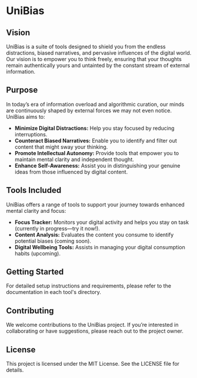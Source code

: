# UniBias

## Vision

UniBias is a suite of tools designed to shield you from the endless distractions, biased narratives, and pervasive influences of the digital world. Our vision is to empower you to think freely, ensuring that your thoughts remain authentically yours and untainted by the constant stream of external information.

## Purpose

In today’s era of information overload and algorithmic curation, our minds are continuously shaped by external forces we may not even notice. UniBias aims to:

- **Minimize Digital Distractions:** Help you stay focused by reducing interruptions.
- **Counteract Biased Narratives:** Enable you to identify and filter out content that might sway your thinking.
- **Promote Intellectual Autonomy:** Provide tools that empower you to maintain mental clarity and independent thought.
- **Enhance Self-Awareness:** Assist you in distinguishing your genuine ideas from those influenced by digital content.

## Tools Included

UniBias offers a range of tools to support your journey towards enhanced mental clarity and focus:

- **Focus Tracker:** Monitors your digital activity and helps you stay on task (currently in progress—try it now!).
- **Content Analysis:** Evaluates the content you consume to identify potential biases (coming soon).
- **Digital Wellbeing Tools:** Assists in managing your digital consumption habits (upcoming).

## Getting Started

For detailed setup instructions and requirements, please refer to the documentation in each tool's directory.

## Contributing

We welcome contributions to the UniBias project. If you’re interested in collaborating or have suggestions, please reach out to the project owner.

## License

This project is licensed under the MIT License. See the LICENSE file for details.
